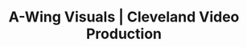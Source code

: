 ---
title: "A-Wing Visuals | Cleveland Video Production"
url: /cleveland/a-wing-visuals-cleveland-video-production/
shop: supermarket
---